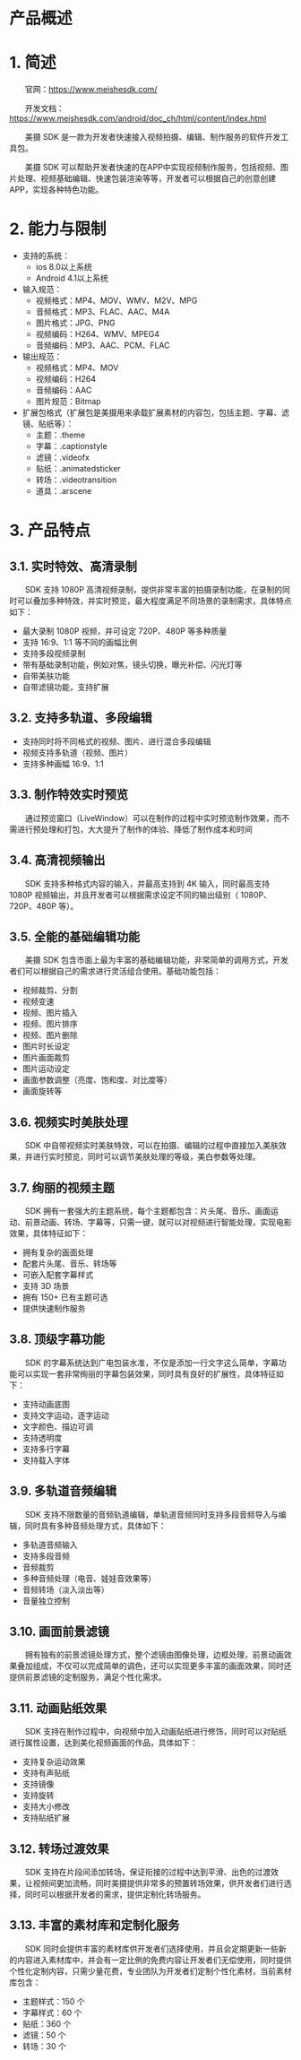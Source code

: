 # 产品概述

# 1. 简述

　　官网：https://www.meishesdk.com/

　　开发文档：https://www.meishesdk.com/android/doc_ch/html/content/index.html

　　美摄 SDK 是一款为开发者快速接入视频拍摄、编辑、制作服务的软件开发工具包。

　　美摄 SDK 可以帮助开发者快速的在APP中实现视频制作服务，包括视频、图片处理、视频基础编辑、快速包装渲染等等，开发者可以根据自己的创意创建 APP，实现各种特色功能。

# 2. 能力与限制

- 支持的系统：
  - ios 8.0以上系统
  - Android 4.1以上系统
- 输入规范：
  - 视频格式：MP4、MOV、WMV、M2V、MPG
  - 音频格式：MP3、FLAC、AAC、M4A
  - 图片格式：JPG、PNG
  - 视频编码：H264、WMV、MPEG4
  - 音频编码：MP3、AAC、PCM、FLAC
- 输出规范：
  - 视频格式：MP4、MOV
  - 视频编码：H264
  - 音频编码：AAC
  - 图片规范：Bitmap
- 扩展包格式（扩展包是美摄用来承载扩展素材的内容包，包括主题、字幕、滤镜、贴纸等）：
  - 主题：.theme
  - 字幕：.captionstyle
  - 滤镜：.videofx
  - 贴纸：.animatedsticker
  - 转场：.videotransition
  - 道具：.arscene

# 3. 产品特点

## 3.1. 实时特效、高清录制

　　SDK 支持 1080P 高清视频录制，提供非常丰富的拍摄录制功能，在录制的同时可以叠加多种特效，并实时预览，最大程度满足不同场景的录制需求，具体特点如下：

- 最大录制 1080P 视频，并可设定 720P、480P 等多种质量
- 支持 16:9、1:1 等不同的画幅比例
- 支持多段视频录制
- 带有基础录制功能，例如对焦，镜头切换，曝光补偿、闪光灯等
- 自带美肤功能
- 自带滤镜功能，支持扩展

## 3.2. 支持多轨道、多段编辑

- 支持同时将不同格式的视频、图片、进行混合多段编辑
- 视频支持多轨道（视频、图片）
- 支持多种画幅 16:9、1:1

## 3.3. 制作特效实时预览

　　通过预览窗口（LiveWindow）可以在制作的过程中实时预览制作效果，而不需进行预处理和打包，大大提升了制作的体验、降低了制作成本和时间

## 3.4. 高清视频输出

　　SDK 支持多种格式内容的输入，并最高支持到 4K 输入，同时最高支持 1080P 视频输出，并且开发者可以根据需求设定不同的输出级别（ 1080P、720P、480P 等）。

## 3.5. 全能的基础编辑功能

　　美摄 SDK 包含市面上最为丰富的基础编辑功能，非常简单的调用方式，开发者们可以根据自己的需求进行灵活组合使用。基础功能包括：

- 视频裁剪、分割
- 视频变速
- 视频、图片插入
- 视频、图片排序
- 视频、图片删除
- 图片时长设定
- 图片画面裁剪
- 图片运动设定
- 画面参数调整（亮度、饱和度、对比度等）
- 画面旋转等

## 3.6. 视频实时美肤处理

　　SDK 中自带视频实时美肤特效，可以在拍摄、编辑的过程中直接加入美肤效果，并进行实时预览，同时可以调节美肤处理的等级，美白参数等处理。

## 3.7. 绚丽的视频主题

　　SDK 拥有一套强大的主题系统，每个主题都包含：片头尾、音乐、画面运动、前景动画、转场、字幕等，只需一键，就可以对视频进行智能处理，实现电影效果，具体特征如下：

- 拥有复杂的画面处理
- 配套片头尾、音乐、转场等
- 可嵌入配套字幕样式
- 支持 3D 场景
- 拥有 150+ 已有主题可选
- 提供快速制作服务

## 3.8. 顶级字幕功能

　　SDK 的字幕系统达到广电包装水准，不仅是添加一行文字这么简单，字幕功能可以实现一套非常绚丽的字幕包装效果，同时具有良好的扩展性，具体特征如下：

- 支持动画底图
- 支持文字运动，逐字运动
- 文字颜色、描边可调
- 支持透明度
- 支持多行字幕
- 支持载入字体

## 3.9. 多轨道音频编辑

　　SDK 支持不限数量的音频轨道编辑，单轨道音频同时支持多段音频导入与编辑，同时具有多种音频处理方式，具体如下：

- 多轨道音频输入
- 支持多段音频
- 音频裁剪
- 多种音频处理（电音、娃娃音效果等）
- 音频转场（淡入淡出等）
- 音量独立控制

## 3.10. 画面前景滤镜

　　拥有独有的前景滤镜处理方式，整个滤镜由图像处理，边框处理，前景动画效果叠加组成，不仅可以完成简单的调色，还可以实现更多丰富的画面效果，同时还提供前景滤镜的定制服务，满足个性化需求。

## 3.11. 动画贴纸效果

　　SDK 支持在制作过程中，向视频中加入动画贴纸进行修饰，同时可以对贴纸进行属性设置，达到美化视频画面的作品，具体如下：

- 支持复杂运动效果
- 支持有声贴纸
- 支持镜像
- 支持旋转
- 支持大小修改
- 支持贴纸扩展

## 3.12. 转场过渡效果

　　SDK 支持在片段间添加转场，保证衔接的过程中达到平滑、出色的过渡效果，让视频间更加流畅，同时美摄提供非常多的预置转场效果，供开发者们进行选择，同时可以根据开发者的需求，提供定制化转场服务。

## 3.13. 丰富的素材库和定制化服务

　　SDK 同时会提供丰富的素材库供开发者们选择使用，并且会定期更新一些新的内容进入素材库中，并会有一定比例的免费内容让开发者们无偿使用，同时提供个性化定制内容，只需少量花费，专业团队为开发者们定制个性化素材，当前素材库包含：

- 主题样式：150 个
- 字幕样式：60 个
- 贴纸：360 个
- 滤镜：50 个
- 转场：30 个

